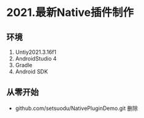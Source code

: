 # 2021.最新Native插件制作

## 环境
1. Untiy2021.3.16f1
2. AndroidStudio 4
3. Gradle
4. Android SDK

## 从零开始







- github.com/setsuodu/NativePluginDemo.git 删除